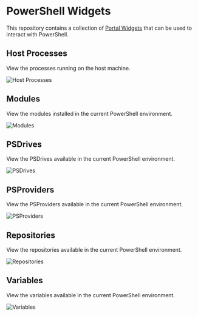 # PowerShell Widgets

This repository contains a collection of [Portal Widgets](https://docs.powershelluniversal.com/portal/portal-widgets) that can be used to interact with PowerShell.

## Host Processes

View the processes running on the host machine.

![Host Processes](https://raw.githubusercontent.com/ironmansoftware/scripts/main/images/PowerShell/PowerShell.Widgets/Host%20Processes.png)

## Modules

View the modules installed in the current PowerShell environment.

![Modules](https://raw.githubusercontent.com/ironmansoftware/scripts/main/images/PowerShell/PowerShell.Widgets/Modules.png)

## PSDrives

View the PSDrives available in the current PowerShell environment.

![PSDrives](https://raw.githubusercontent.com/ironmansoftware/scripts/main/images/PowerShell/PowerShell.Widgets/PSDrives.png)

## PSProviders

View the PSProviders available in the current PowerShell environment.

![PSProviders](https://raw.githubusercontent.com/ironmansoftware/scripts/main/images/PowerShell/PowerShell.Widgets/Providers.png)

## Repositories

View the repositories available in the current PowerShell environment.

![Repositories](https://raw.githubusercontent.com/ironmansoftware/scripts/main/images/PowerShell/PowerShell.Widgets/Repositories.png)

## Variables

View the variables available in the current PowerShell environment.

![Variables](https://raw.githubusercontent.com/ironmansoftware/scripts/main/images/PowerShell/PowerShell.Widgets/Variables.png)